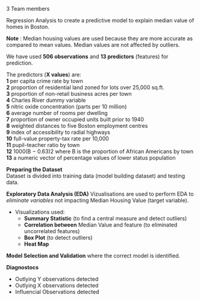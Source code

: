 3 Team members

Regression Analysis to create a predictive model to explain median value of homes in Boston.

**Note** : Median housing values are used because they are more accurate as compared to mean values. Median values are not affected by outliers.

We have used **506 observations** and **13 predictors** (features) for prediction.

The predictors (**X values**) are:\
**1** per capita crime rate by town     
**2** proportion of residential land zoned for lots over 25,000 sq.ft.   
**3** proportion of non-retail business acres per town  
**4** Charles River dummy variable   
**5** nitric oxide concentration (parts per 10 million)   
**6** average number of rooms per dwelling  
**7** proportion of owner occupied units built prior to 1940   
**8** weighted distances to five Boston employment centres  
**9** index of accessibility to radial highways   
**10** full-value property-tax rate per 10,000   
**11** pupil-teacher ratio by town   
**12** 1000(B − 0.63)2 where B is the proportion of African Americans by town   
**13** a numeric vector of percentage values of lower status population 

**Preparing the Dataset**     
Dataset is divided into training data (model building dataset) and testing data.  

**Exploratory Data Analysis (EDA)**
Vizualisations are used to perform EDA to *eliminate variables* not impacting Median Housing Value (target variable).   

   - Visualizations used:     
      - **Summary Statistic** (to find a central measure and detect outliers)     
      - **Correlation between** Median Value and feature (to eliminated uncorrelated features)        
      - **Box Plot** (to detect outliers)    
      - **Heat Map**

**Model Selection and Validation** where the correct model is identified.

**Diagnostocs**

   - Outlying Y observations detected
   - Outlying X observations detected
   - Influencial Observations detected
  
 
 
   


    

 


